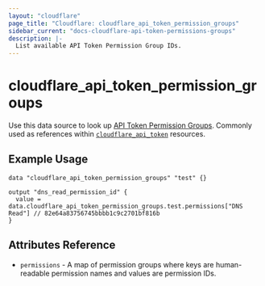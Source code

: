 ```yaml
---
layout: "cloudflare"
page_title: "Cloudflare: cloudflare_api_token_permission_groups"
sidebar_current: "docs-cloudflare-api-token-permissions-groups"
description: |-
  List available API Token Permission Group IDs.
---
```


# cloudflare_api_token_permission_groups

Use this data source to look up [API Token Permission Groups](https://developers.cloudflare.com/api/tokens/create/permissions). Commonly used as references within [`cloudflare_api_token`](/docs/providers/cloudflare/r/api_token.html) resources.

## Example Usage

```hcl
data "cloudflare_api_token_permission_groups" "test" {}

output "dns_read_permission_id" {
  value = data.cloudflare_api_token_permission_groups.test.permissions["DNS Read"] // 82e64a83756745bbbb1c9c2701bf816b
}
```

## Attributes Reference

- `permissions` - A map of permission groups where keys are human-readable permission names
and values are permission IDs.
